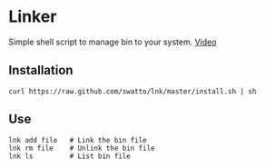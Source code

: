 # Linker

Simple shell script to manage bin to your system. [Video](http://www.youtube.com/watch?v=lOPM136U2Q4)

## Installation

```shell
curl https://raw.github.com/swatto/lnk/master/install.sh | sh
```

## Use

```
lnk add file   # Link the bin file
lnk rm file    # Unlink the bin file
lnk ls         # List bin file
```